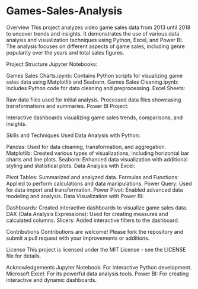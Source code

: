 # Games-Sales-Analysis
Overview
This project analyzes video game sales data from 2013 until 2018 to uncover trends and insights. It demonstrates the use of various data analysis and visualization techniques using Python, Excel, and Power BI. The analysis focuses on different aspects of game sales, including genre popularity over the years and total sales figures.

Project Structure
Jupyter Notebooks:

Games Sales Charts.ipynb: Contains Python scripts for visualizing game sales data using Matplotlib and Seaborn.
Games Sales Cleaning.ipynb: Includes Python code for data cleaning and preprocessing.
Excel Sheets:

Raw data files used for initial analysis.
Processed data files showcasing transformations and summaries.
Power BI Project:

Interactive dashboards visualizing game sales trends, comparisons, and insights.

Skills and Techniques Used
Data Analysis with Python:

Pandas: Used for data cleaning, transformation, and aggregation.
Matplotlib: Created various types of visualizations, including horizontal bar charts and line plots.
Seaborn: Enhanced data visualization with additional styling and statistical plots.
Data Analysis with Excel:

Pivot Tables: Summarized and analyzed data.
Formulas and Functions: Applied to perform calculations and data manipulations.
Power Query: Used for data import and transformation.
Power Pivot: Enabled advanced data modeling and analysis.
Data Visualization with Power BI:

Dashboards: Created interactive dashboards to visualize game sales data.
DAX (Data Analysis Expressions): Used for creating measures and calculated columns.
Slicers: Added interactive filters to the dashboard.

Contributions
Contributions are welcome! Please fork the repository and submit a pull request with your improvements or additions.

License
This project is licensed under the MIT License - see the LICENSE file for details.

Acknowledgements
Jupyter Notebook: For interactive Python development.
Microsoft Excel: For its powerful data analysis tools.
Power BI: For creating interactive and dynamic dashboards.
